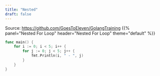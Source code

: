 ```yaml
---
title: "Nested"
draft: false
---
```

Source: https://github.com/GoesToEleven/GolangTraining
{{% panel="Nested For Loop" header="Nested For Loop" theme="default" %}}
```go
func main() {
	for i := 0; i < 5; i++ {
		for j := 0; j < 5; j++ {
			fmt.Println(i, " - ", j)
		}
	}
}
```

